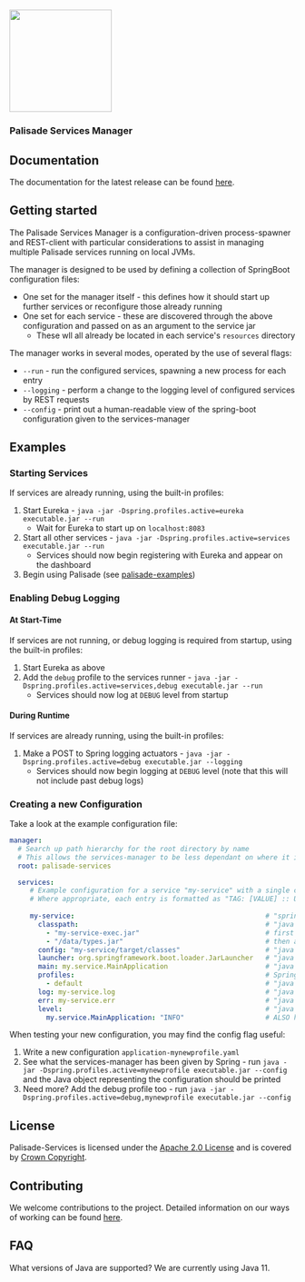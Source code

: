 <!---
Copyright 2019 Crown Copyright

Licensed under the Apache License, Version 2.0 (the "License");
you may not use this file except in compliance with the License.
You may obtain a copy of the License at

  http://www.apache.org/licenses/LICENSE-2.0

Unless required by applicable law or agreed to in writing, software
distributed under the License is distributed on an "AS IS" BASIS,
WITHOUT WARRANTIES OR CONDITIONS OF ANY KIND, either express or implied.
See the License for the specific language governing permissions and
limitations under the License.
--->

<!---
This file is under substitution in the build process - maven's `process-resources` stage will substitute executable(dot)jar for executable.jar
--->

# <img src="../logos/logo.svg" width="180">

### Palisade Services Manager


## Documentation

The documentation for the latest release can be found [here](https://gchq.github.io/Palisade).


## Getting started

The Palisade Services Manager is a configuration-driven process-spawner and REST-client with particular considerations to assist in managing multiple Palisade services running on local JVMs.

The manager is designed to be used by defining a collection of SpringBoot configuration files:
 * One set for the manager itself - this defines how it should start up further services or reconfigure those already running
 * One set for each service - these are discovered through the above configuration and passed on as an argument to the service jar
    * These wll all already be located in each service's `resources` directory
 
 The manager works in several modes, operated by the use of several flags:
 * `--run` - run the configured services, spawning a new process for each entry
 * `--logging` - perform a change to the logging level of configured services by REST requests
 * `--config` - print out a human-readable view of the spring-boot configuration given to the services-manager
 
 
## Examples

### Starting Services
If services are already running, using the built-in profiles:  
 1. Start Eureka - `java -jar -Dspring.profiles.active=eureka executable.jar --run` 
    * Wait for Eureka to start up on `localhost:8083`
 3. Start all other services - `java -jar -Dspring.profiles.active=services executable.jar --run` 
    * Services should now begin registering with Eureka and appear on the dashboard
 4. Begin using Palisade (see [palisade-examples](https://github.com/gchq/Palisade-examples))  

### Enabling Debug Logging

#### At Start-Time
If services are not running, or debug logging is required from startup, using the built-in profiles:  
 1. Start Eureka as above
 2. Add the `debug` profile to the services runner - `java -jar -Dspring.profiles.active=services,debug executable.jar --run` 
    * Services should now log at `DEBUG` level from startup  
 
#### During Runtime
If services are already running, using the built-in profiles:  
 1. Make a POST to Spring logging actuators - `java -jar -Dspring.profiles.active=debug executable.jar --logging` 
    * Services should now begin logging at `DEBUG` level (note that this will not include past debug logs) 

### Creating a new Configuration
Take a look at the example configuration file:
```yaml
manager:
  # Search up path hierarchy for the root directory by name
  # This allows the services-manager to be less dependant on where it is located and where it was run from
  root: palisade-services

  services:
     # Example configuration for a service "my-service" with a single class under my.service.MainApplication
     # Where appropriate, each entry is formatted as "TAG: [VALUE] :: USAGE - DESCRIPTION"
    
     my-service:                                               # "spring.application.name=${my-service}" - tag for the service being managed, should match with the service's Spring Boot application name (in eureka)
       classpath:                                              # "java -cp ${classpath[0]}:${classpath[1]}" - classpaths for service and external includes, path-separator-separated list (colon or semicolon)
         - "my-service-exec.jar"                               # first path likely is the compiled (executable) jar
         - "/data/types.jar"                                   # then any additional libraries added at runtime (serialised datatypes)
       config: "my-service/target/classes"                     # "java -Dspring.config.location=${config}" - Spring Boot configs filepath, singleton filepath
       launcher: org.springframework.boot.loader.JarLauncher   # "java [-cp ...] ${launcher}" - jvm entrypoint classpath, singleton class
       main: my.service.MainApplication                        # "java -Dloader.main=${main}" - springboot entrypoint classpath, singleton class
       profiles:                                               # Spring Boot profiles to enable, comma-separated list
         - default                                             # "java -Dspring.profiles.active=${profiles[0]},${profiles[1]}"
       log: my-service.log                                     # "java [args] > ${log}" - logging output filepath, singleton filepath
       err: my-service.err                                     # "java [args] 2> ${err}" - error output filepath, singleton filepath
       level:                                                  # "java -Dlogging.level.${level.key}=${level.value}" - same format as spring's standard logging changes, classpath-loglevel map
         my.service.MainApplication: "INFO"                    # ALSO http POST address /actuator/loggers/${key}, body "configuredLevel=${value}" - classpath to change and logging level to change to
```
When testing your new configuration, you may find the config flag useful:
 1. Write a new configuration `application-mynewprofile.yaml`
 2. See what the services-manager has been given by Spring - run `java -jar -Dspring.profiles.active=mynewprofile executable.jar --config` and the Java object representing the configuration should be printed  
 3. Need more? Add the debug profile too - run `java -jar -Dspring.profiles.active=debug,mynewprofile executable.jar --config`  

## License

Palisade-Services is licensed under the [Apache 2.0 License](https://www.apache.org/licenses/LICENSE-2.0) and is covered by [Crown Copyright](https://www.nationalarchives.gov.uk/information-management/re-using-public-sector-information/copyright-and-re-use/crown-copyright/).


## Contributing
We welcome contributions to the project. Detailed information on our ways of working can be found [here](https://gchq.github.io/Palisade/doc/other/ways_of_working.html).


## FAQ

What versions of Java are supported? We are currently using Java 11.

